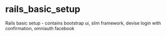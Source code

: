 # rails_basic_setup
Rails basic setup -  contains bootstrap ui, slim framework, devise login with confirmation, omniauth facebook
